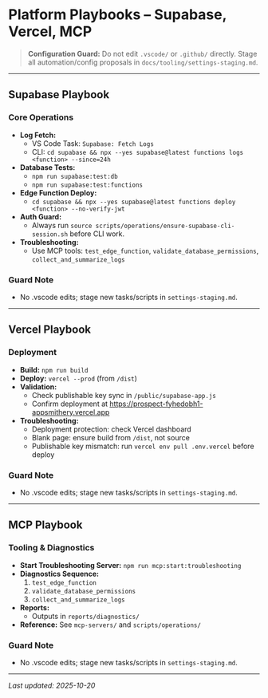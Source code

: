 # Platform Playbooks – Supabase, Vercel, MCP

> **Configuration Guard:** Do not edit `.vscode/` or `.github/` directly. Stage all automation/config proposals in `docs/tooling/settings-staging.md`.

---

## Supabase Playbook

### Core Operations

- **Log Fetch:**
  - VS Code Task: `Supabase: Fetch Logs`
  - CLI: `cd supabase && npx --yes supabase@latest functions logs <function> --since=24h`
- **Database Tests:**
  - `npm run supabase:test:db`
  - `npm run supabase:test:functions`
- **Edge Function Deploy:**
  - `cd supabase && npx --yes supabase@latest functions deploy <function> --no-verify-jwt`
- **Auth Guard:**
  - Always run `source scripts/operations/ensure-supabase-cli-session.sh` before CLI work.
- **Troubleshooting:**
  - Use MCP tools: `test_edge_function`, `validate_database_permissions`, `collect_and_summarize_logs`

### Guard Note

- No .vscode edits; stage new tasks/scripts in `settings-staging.md`.

---

## Vercel Playbook

### Deployment

- **Build:** `npm run build`
- **Deploy:** `vercel --prod` (from `/dist`)
- **Validation:**
  - Check publishable key sync in `/public/supabase-app.js`
  - Confirm deployment at https://prospect-fyhedobh1-appsmithery.vercel.app
- **Troubleshooting:**
  - Deployment protection: check Vercel dashboard
  - Blank page: ensure build from `/dist`, not source
  - Publishable key mismatch: run `vercel env pull .env.vercel` before deploy

### Guard Note

- No .vscode edits; stage new tasks/scripts in `settings-staging.md`.

---

## MCP Playbook

### Tooling & Diagnostics

- **Start Troubleshooting Server:** `npm run mcp:start:troubleshooting`
- **Diagnostics Sequence:**
  1. `test_edge_function`
  2. `validate_database_permissions`
  3. `collect_and_summarize_logs`
- **Reports:**
  - Outputs in `reports/diagnostics/`
- **Reference:** See `mcp-servers/` and `scripts/operations/`

### Guard Note

- No .vscode edits; stage new tasks/scripts in `settings-staging.md`.

---

_Last updated: 2025-10-20_

